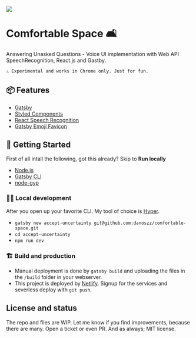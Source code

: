 ![](https://comfortable-space.netlify.com/screenshot.png)

# Comfortable Space 🛋

Answering Unasked Questions - Voice UI implementation with Web API SpeechRecognition, React.js and Gastby.

```markdown
⚠️ Experimental and works in Chrome only. Just for fun.
```

## 📦 Features

- [Gatsby](https://www.gatsbyjs.org/)
- [Styled Components](https://www.styled-components.com)
- [React Speech Recognition](https://github.com/FoundersFactory/react-speech-recognition#readme)
- [Gatsby Emoji Favicon](https://github.com/trevorblades/emoji-favicon-webpack-plugin/tree/master/packages/gatsby-plugin-emoji-favicon)

## 🚀 Getting Started

First of all intall the following, got this already? Skip to **Run locally**

- [Node.js](https://nodejs.org/en/)
- [Gatsby CLI](https://www.gatsbyjs.org/docs/)
- [node-gyp](https://github.com/nodejs/node-gyp#installation)

### 🏃‍♂️ Local development

After you open up your favorite CLI. My tool of choice is [Hyper](https://hyper.is/).

- `gatsby new accept-uncertainty git@github.com:danoszz/comfortable-space.git`
- `cd accept-uncertainty`
- `npm run dev`

### 🏗 Build and production

- Manual deployment is done by `gatsby build` and uploading the files in the `/build` folder in your webserver.
- This project is deployed by [Netlify](https://app.netlify.com/). Signup for the services and severless deploy with `git push`.

## License and status

The repo and files are WIP. Let me know if you find improvements, because there are many. Open a ticket or even PR. And as always; MIT license.
